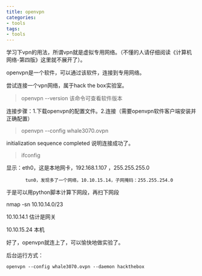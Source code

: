 ```yaml
---
title: openvpn
categories:
- tools
tags:
- tools
---
```


学习下vpn的用法，所谓vpn就是虚拟专用网络。（不懂的人请仔细阅读《计算机网络-第四版》这里就不展开了）。

openvpn是一个软件，可以通过该软件，连接到专用网络。

尝试连接一个vpn网络，属于hack the box实验室。

> openvpn --version  该命令可查看软件版本

连接步骤：1.下载openvpn的配置文件。2.连接（需要openvpn软件客户端安装并正确配置）

> openvpn --config whale3070.ovpn

initialization sequence completed
说明连接成功了。

> ifconfig

显示：eth0，这是本地网卡，192.168.1.107 ，255.255.255.0

           tun0，发现多了一个网络，10.10.15.14，子网掩码：255.255.254.0

于是可以用python脚本计算下网段，再扫下网段

nmap -sn 10.10.14.0/23

10.10.14.1 估计是网关

10.10.15.24  本机

好了，openvpn就连上了，可以愉快地做实验了。


后台运行方式：
```
openvpn --config whale3070.ovpn --daemon hackthebox
```
